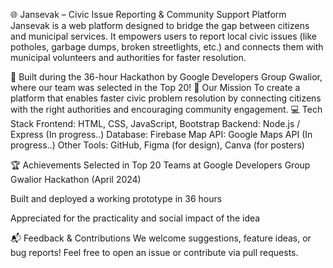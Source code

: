 🌐 Jansevak – Civic Issue Reporting & Community Support Platform
Jansevak is a web platform designed to bridge the gap between citizens and municipal services. It empowers users to report local civic issues (like potholes, garbage dumps, broken streetlights, etc.) and connects them with municipal volunteers and authorities for faster resolution.

🚀 Built during the 36-hour Hackathon by Google Developers Group Gwalior, where our team was selected in the Top 20!
🌈 Our Mission
To create a platform that enables faster civic problem resolution by connecting citizens with the right authorities and encouraging community engagement.
💻 Tech Stack
Frontend: HTML, CSS, JavaScript, Bootstrap
Backend: Node.js / Express (In progress..)
Database:  Firebase 
Map API: Google Maps API (In progress..)
Other Tools: GitHub, Figma (for design), Canva (for posters)

🏆 Achievements
Selected in Top 20 Teams at Google Developers Group Gwalior Hackathon (April 2024)

Built and deployed a working prototype in 36 hours

Appreciated for the practicality and social impact of the idea

📬 Feedback & Contributions
We welcome suggestions, feature ideas, or bug reports! Feel free to open an issue or contribute via pull requests.
